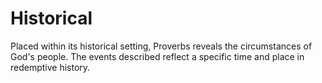 # Historical

Placed within its historical setting, Proverbs reveals the circumstances of God's people. The events described reflect a specific time and place in redemptive history.

